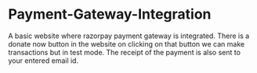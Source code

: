# Payment-Gateway-Integration
A basic website where razorpay payment gateway is integrated. 
There is a donate now button in the website on clicking on that button we can make transactions but in test mode. The receipt of the payment is also sent to your entered email id.
